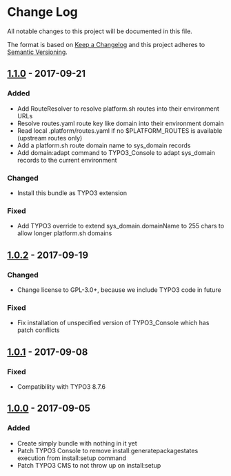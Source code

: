 # Change Log
All notable changes to this project will be documented in this file.

The format is based on [Keep a Changelog](http://keepachangelog.com/) 
and this project adheres to [Semantic Versioning](http://semver.org/).

## [1.1.0] - 2017-09-21
### Added
- Add RouteResolver to resolve platform.sh routes into their environment URLs
- Resolve routes.yaml route key like domain into their environment domain
- Read local .platform/routes.yaml if no $PLATFORM_ROUTES is available (upstream routes only)
- Add a platform.sh route domain name to sys_domain records
- Add domain:adapt command to TYPO3_Console to adapt sys_domain records to the current environment

### Changed
- Install this bundle as TYPO3 extension

### Fixed
- Add TYPO3 override to extend sys_domain.domainName to 255 chars to allow longer platform.sh domains

## [1.0.2] - 2017-09-19
### Changed
- Change license to GPL-3.0+, because we include TYPO3 code in future

### Fixed
- Fix installation of unspecified version of TYPO3_Console which has patch conflicts

## [1.0.1] - 2017-09-08
### Fixed
- Compatibility with TYPO3 8.7.6

## [1.0.0] - 2017-09-05
### Added
- Create simply bundle with nothing in it yet
- Patch TYPO3 Console to remove install:generatepackagestates execution from install:setup command
- Patch TYPO3 CMS to not throw up on install:setup

[1.1.0]: https://github.com/Bartacus/BartacusPlatformshBundle/compare/1.0.1...1.1.0
[1.0.2]: https://github.com/Bartacus/BartacusPlatformshBundle/compare/1.0.1...1.0.2
[1.0.1]: https://github.com/Bartacus/BartacusPlatformshBundle/compare/1.0.0...1.0.1
[1.0.0]: https://github.com/Bartacus/BartacusPlatformshBundle/compare/d84fd9f...1.0.0
